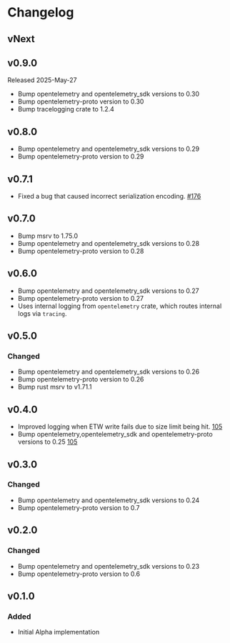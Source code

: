 # Changelog

## vNext

## v0.9.0

Released 2025-May-27

- Bump opentelemetry and opentelemetry_sdk versions to 0.30
- Bump opentelemetry-proto version to 0.30
- Bump tracelogging crate to 1.2.4

## v0.8.0

- Bump opentelemetry and opentelemetry_sdk versions to 0.29
- Bump opentelemetry-proto version to 0.29

## v0.7.1

- Fixed a bug that caused incorrect serialization encoding.
  [#176](https://github.com/open-telemetry/opentelemetry-rust-contrib/pull/176)

## v0.7.0

- Bump msrv to 1.75.0
- Bump opentelemetry and opentelemetry_sdk versions to 0.28
- Bump opentelemetry-proto version to 0.28

## v0.6.0

- Bump opentelemetry and opentelemetry_sdk versions to 0.27
- Bump opentelemetry-proto version to 0.27
- Uses internal logging from `opentelemetry` crate, which routes internal logs
  via `tracing`.

## v0.5.0

### Changed

 - Bump opentelemetry and opentelemetry_sdk versions to 0.26
 - Bump opentelemetry-proto version to 0.26
 - Bump rust msrv to v1.71.1

## v0.4.0

- Improved logging when ETW write fails due to size limit being hit.
    [105](https://github.com/open-telemetry/opentelemetry-rust-contrib/pull/105)
- Bump opentelemetry,opentelemetry_sdk and opentelemetry-proto versions to 0.25
    [105](https://github.com/open-telemetry/opentelemetry-rust-contrib/pull/105)

## v0.3.0

### Changed

 - Bump opentelemetry and opentelemetry_sdk versions to 0.24
 - Bump opentelemetry-proto version to 0.7

## v0.2.0
### Changed

 - Bump opentelemetry and opentelemetry_sdk versions to 0.23
 - Bump opentelemetry-proto version to 0.6

## v0.1.0

### Added

- Initial Alpha implementation
